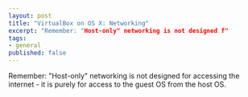 ```yaml
---
layout: post
title: "VirtualBox on OS X: Networking"
excerpt: "Remember: "Host-only" networking is not designed f"
tags: 
- general
published: false
---
```


Remember: "Host-only" networking is not designed for accessing the internet - it is purely for access to the guest OS from the host OS.
